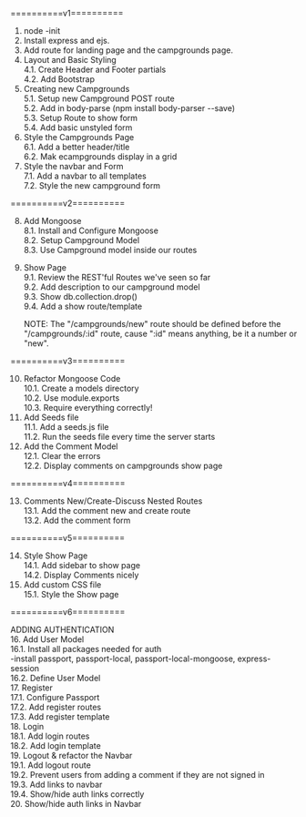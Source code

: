 ==========v1==========	

1. node -init  
2. Install express and ejs.  
3. Add route for landing page and the campgrounds page.  
4. Layout and Basic Styling  
	4.1. Create Header and Footer partials  
	4.2. Add Bootstrap  
5. Creating new Campgrounds  
	5.1. Setup new Campground POST route  
	5.2. Add in body-parse (npm install body-parser --save)  
	5.3. Setup Route to show form  
	5.4. Add basic unstyled form  
6. Style the Campgrounds Page  
	6.1. Add a better header/title  
	6.2. Mak ecampgrounds display in a grid  
7. Style the navbar and Form  
	7.1. Add a navbar to all templates  
	7.2. Style the new campground form  

==========v2==========	
  
8. Add Mongoose  
	8.1. Install and Configure Mongoose  
	8.2. Setup Campground Model  
	8.3. Use Campground model inside our routes  
9. Show Page  
	9.1. Review the REST'ful Routes we've seen so far  
	9.2. Add description to our campground model  
	9.3. Show db.collection.drop()  
	9.4. Add a show route/template  
  
	NOTE: The "/campgrounds/new" route should be defined before the "/campgrounds/:id" route, cause ":id" means anything, be it a number or "new".  
   	
==========v3==========	
  
10. Refactor Mongoose Code  
	10.1. Create a models directory  
	10.2. Use module.exports  
	10.3. Require everything correctly!  
11. Add Seeds file  
	11.1. Add a seeds.js file  
	11.2. Run the seeds file every time the server starts  
12. Add the Comment Model  
	12.1. Clear the errors  
	12.2. Display comments on campgrounds show page  
  
==========v4==========  
  
13. Comments New/Create-Discuss Nested Routes  
	13.1. Add the comment new and create route  
	13.2. Add the comment form  
  
==========v5==========  
  
14. Style Show Page  
	14.1. Add sidebar to show page  
	14.2. Display Comments nicely  
15. Add custom CSS file  
	15.1. Style the Show page  
  
==========v6==========  
  
ADDING AUTHENTICATION  
16. Add User Model  
	16.1. Install all packages needed for auth  
		-install passport, passport-local, passport-local-mongoose, express-session  
	16.2. Define User Model  
17. Register  
	17.1. Configure Passport  
	17.2. Add register routes  
	17.3. Add register template  
18. Login  
	18.1. Add login routes  
	18.2. Add login template  
19. Logout & refactor the Navbar  
	19.1. Add logout route  
	19.2. Prevent users from adding a comment if they are not signed in  
	19.3. Add links to navbar  
	19.4. Show/hide auth links correctly  
20. Show/hide auth links in Navbar  